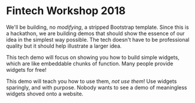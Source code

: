 # Fintech Workshop 2018

We'll be building, no *modifying*, a stripped Bootstrap template.
Since this is a hackathon, we are building demos that should show the essence of our idea in the simplest way possible.
The tech doesn't have to be professional quality but it should help illustrate a larger idea.

This tech demo will focus on showing you how to build simple widgets, which are like embeddable chunks of function.
Many people provide widgets for free!

This demo will teach you how to use them, _not use them_! Use widgets sparingly, and with purpose.
Nobody wants to see a demo of meaningless widgets shoved onto a website.
